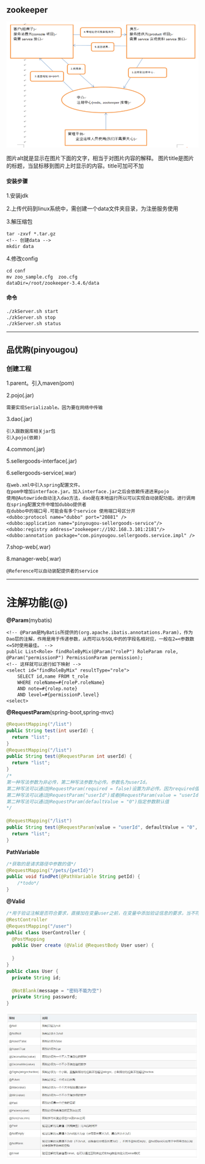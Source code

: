 ## zookeeper

![zookeeper](./screenshots/1383119-20180717001954161-165278124.png)

图片alt就是显示在图片下面的文字，相当于对图片内容的解释。
图片title是图片的标题，当鼠标移到图片上时显示的内容。title可加可不加

#### 安装步骤

1.安装jdk

2.上传代码到linux系统中，需创建一个data文件夹目录，为注册服务使用

3.解压缩包
```
tar -zxvf *.tar.gz
<!-- 创建data -->
mkdir data
```
4.修改config
```
cd conf
mv zoo_sample.cfg  zoo.cfg
dataDir=/root/zookeeper-3.4.6/data

```
#### 命令
```
./zkServer.sh start
./zkServer.sh stop
./zkServer.sh status
```
---

## 品优购(pinyougou)

### 创建工程
1.parent。引入maven(pom)

2.pojo(.jar)

	需要实现Serializable。因为要在网络中传输

3.dao(.jar)

	引入跟数据库相关jar包
	引入pojo(依赖)

4.common(.jar)

5.sellergoods-interface(.jar)

6.sellergoods-service(.war)

	在web.xml中引入spring配置文件。
	在pom中增加interface.jar。加入interface.jar之后会依赖传递进来pojo
	使用@Autowride自动注入dao方法，dao是在本地运行所以可以实现自动装配功能。进行调用
	在spring配置文件中增加dubbo提供者
	在dubbo中的端口号.可能会有多个service 使用端口号区分开
	<dubbo:protocol name="dubbo" port="20881" />
	<dubbo:application name="pinyougou-sellergoods-service"/>  
	<dubbo:registry address="zookeeper://192.168.3.101:2181"/>
	<dubbo:annotation package="com.pinyougou.sellergoods.service.impl" /> 

7.shop-web(.war)

8.manager-web(.war)
	
	@Reference可以自动装配提供者的service

---

# 注解功能(@)
	
**@Param**(mybatis)

```
<!-- @Param是MyBatis所提供的(org.apache.ibatis.annotations.Param)，作为Dao层的注解，作用是用于传递参数，从而可以与SQL中的的字段名相对应，一般在2=<参数数<=5时使用最佳。 -->
public List<Role> findRoleByMix(@Param("roleP") RoleParam role, @Param("permissionP") PermissionParam permission);
<!-- 这样就可以进行如下映射 -->
<select id="findRoleByMix" resultType="role">
    SELECT id,name FROM t_role
    WHERE roleName=#{roleP.roleName}
    AND note=#{rolep.note}
    AND level=#{permissionP.level}
<select>
```

**@RequestParam**(spring-boot,spring-mvc)

```java
@RequestMapping("/list")
public String test(int userId) {
  return "list";
} 
@RequestMapping("/list")
public String test(@RequestParam int userId) {
  return "list";
}
/*
第一种写法参数为非必传，第二种写法参数为必传。参数名为userId。
第二种写法可以通过@RequestParam(required = false)设置为非必传。因为required值默认是true，所以默认必传。
第二种写法可以通过@RequestParam("userId")或者@RequestParam(value = "userId")指定参数名。
第二种写法可以通过@RequestParam(defaultValue = "0")指定参数默认值
*/

@RequestMapping("/list")
public String test(@RequestParam(value = "userId", defaultValue = "0", required = false) int userId) {
  return "list";
}
```

**PathVariable**

```java
/*获取的是请求路径中参数的值*/
@RequestMapping("/pets/{petId}")
public void findPet(@PathVariable String petId) {
	/*todo*/
}
```

**@Valid**

```java
/*用于验证注解是否符合要求，直接加在变量user之前，在变量中添加验证信息的要求，当不符合要求时就会在方法中返回message的错误提示信息。*/
@RestController
@RequestMapping("/user")
public class UserController {
  @PostMapping
  public User create (@Valid @RequestBody User user) {
     
  }
}
public class User {
  private String id;

  @NotBlank(message = "密码不能为空")
  private String password;
}
```
![注解](./screenshots/20190430085603.jpg)
